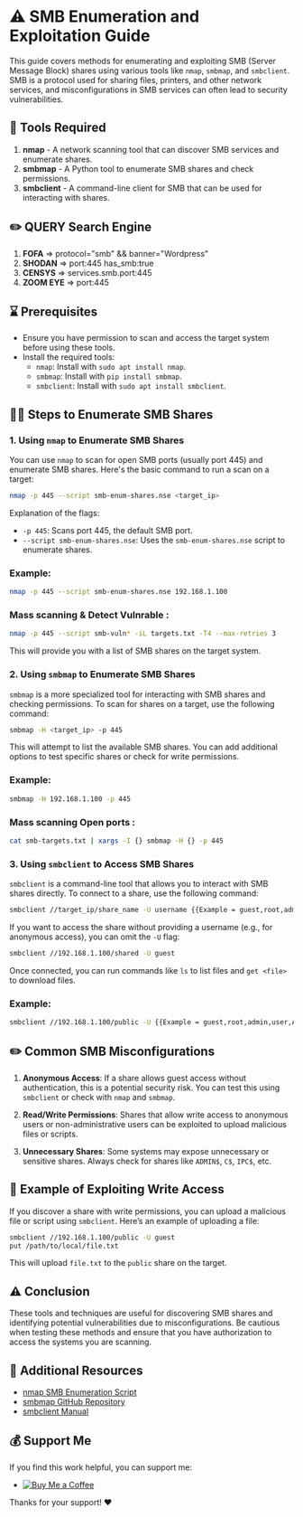 
# ⚠️ SMB Enumeration and Exploitation Guide

This guide covers methods for enumerating and exploiting SMB (Server Message Block) shares using various tools like `nmap`, `smbmap`, and `smbclient`. SMB is a protocol used for sharing files, printers, and other network services, and misconfigurations in SMB services can often lead to security vulnerabilities.

## 🔨 Tools Required
1. **nmap** - A network scanning tool that can discover SMB services and enumerate shares.
2. **smbmap** - A Python tool to enumerate SMB shares and check permissions.
3. **smbclient** - A command-line client for SMB that can be used for interacting with shares.

## ✏️ QUERY Search Engine 
1. **FOFA** => protocol="smb" && banner="Wordpress"
2. **SHODAN** => port:445 has_smb:true
3. **CENSYS** => services.smb.port:445
4. **ZOOM EYE** => port:445

## ⌛ Prerequisites
- Ensure you have permission to scan and access the target system before using these tools.
- Install the required tools:
  - `nmap`: Install with `sudo apt install nmap`.
  - `smbmap`: Install with `pip install smbmap`.
  - `smbclient`: Install with `sudo apt install smbclient`.

## ✍🏻 Steps to Enumerate SMB Shares

### 1. Using `nmap` to Enumerate SMB Shares
You can use `nmap` to scan for open SMB ports (usually port 445) and enumerate SMB shares. Here's the basic command to run a scan on a target:

```bash
nmap -p 445 --script smb-enum-shares.nse <target_ip>
```

Explanation of the flags:
- `-p 445`: Scans port 445, the default SMB port.
- `--script smb-enum-shares.nse`: Uses the `smb-enum-shares.nse` script to enumerate shares.

### Example:
```bash
nmap -p 445 --script smb-enum-shares.nse 192.168.1.100
```
### Mass scanning & Detect Vulnrable :
```bash
nmap -p 445 --script smb-vuln* -iL targets.txt -T4 --max-retries 3
```

This will provide you with a list of SMB shares on the target system.

### 2. Using `smbmap` to Enumerate SMB Shares
`smbmap` is a more specialized tool for interacting with SMB shares and checking permissions. To scan for shares on a target, use the following command:

```bash
smbmap -H <target_ip> -p 445
```

This will attempt to list the available SMB shares. You can add additional options to test specific shares or check for write permissions.

### Example:
```bash
smbmap -H 192.168.1.100 -p 445
```
### Mass scanning Open ports :
```bash
cat smb-targets.txt | xargs -I {} smbmap -H {} -p 445
```

### 3. Using `smbclient` to Access SMB Shares
`smbclient` is a command-line tool that allows you to interact with SMB shares directly. To connect to a share, use the following command:

```bash
smbclient //target_ip/share_name -U username {{Example = guest,root,admin,user,Administrator@<domain_name>}}
```

If you want to access the share without providing a username (e.g., for anonymous access), you can omit the `-U` flag:

```bash
smbclient //192.168.1.100/shared -U guest
```

Once connected, you can run commands like `ls` to list files and `get <file>` to download files.

### Example:
```bash
smbclient //192.168.1.100/public -U {{Example = guest,root,admin,user,Administrator@<domain_name>}}
```

## ✏️ Common SMB Misconfigurations

1. **Anonymous Access**: If a share allows guest access without authentication, this is a potential security risk. You can test this using `smbclient` or check with `nmap` and `smbmap`.

2. **Read/Write Permissions**: Shares that allow write access to anonymous users or non-administrative users can be exploited to upload malicious files or scripts.

3. **Unnecessary Shares**: Some systems may expose unnecessary or sensitive shares. Always check for shares like `ADMIN$`, `C$`, `IPC$`, etc.

## 📝 Example of Exploiting Write Access
If you discover a share with write permissions, you can upload a malicious file or script using `smbclient`. Here’s an example of uploading a file:

```bash
smbclient //192.168.1.100/public -U guest
put /path/to/local/file.txt
```

This will upload `file.txt` to the `public` share on the target.

## ⚠️ Conclusion
These tools and techniques are useful for discovering SMB shares and identifying potential vulnerabilities due to misconfigurations. Be cautious when testing these methods and ensure that you have authorization to access the systems you are scanning.

## 🔔 Additional Resources
- [nmap SMB Enumeration Script](https://nmap.org/nsedoc/scripts/smb-enum-shares.html)
- [smbmap GitHub Repository](https://github.com/ShawnDEvans/smbmap)
- [smbclient Manual](https://linux.die.net/man/1/smbclient)

## 💰 Support Me  

If you find this work helpful, you can support me:  
- [![Buy Me a Coffee](https://www.buymeacoffee.com/assets/img/custom_images/yellow_img.png)](https://buymeacoffee.com/ghost_sec)  

Thanks for your support! ❤️
